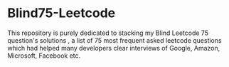 # Blind75-Leetcode

This repository is purely dedicated to stacking my Blind Leetcode 75 question's solutions , a list of 75 most frequent asked leetcode questions which had helped many developers clear interviews of Google, Amazon, Microsoft, Facebook etc.

